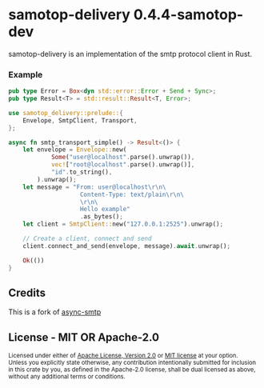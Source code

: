 # samotop-delivery 0.4.4-samotop-dev

samotop-delivery is an implementation of the smtp protocol client in Rust.
### Example

```rust
pub type Error = Box<dyn std::error::Error + Send + Sync>;
pub type Result<T> = std::result::Result<T, Error>;

use samotop_delivery::prelude::{
    Envelope, SmtpClient, Transport,
};

async fn smtp_transport_simple() -> Result<()> {
    let envelope = Envelope::new(
            Some("user@localhost".parse().unwrap()),
            vec!["root@localhost".parse().unwrap()],
            "id".to_string(),
        ).unwrap();
    let message = "From: user@localhost\r\n\
                    Content-Type: text/plain\r\n\
                    \r\n\
                    Hello example"
                    .as_bytes();
    let client = SmtpClient::new("127.0.0.1:2525").unwrap();

    // Create a client, connect and send
    client.connect_and_send(envelope, message).await.unwrap();

    Ok(())
}
```

## Credits

This is a fork of [async-smtp](https://github.com/async-email/async-smtp/releases/tag/v0.3.4) 

## License - MIT OR Apache-2.0

<sup>
Licensed under either of <a href="../LICENSE-Apache2">Apache License, Version
2.0</a> or <a href="../LICENSE">MIT license</a> at your option.
</sup>

<br>

<sub>
Unless you explicitly state otherwise, any contribution intentionally submitted
for inclusion in this crate by you, as defined in the Apache-2.0 license, shall
be dual licensed as above, without any additional terms or conditions.
</sub>
